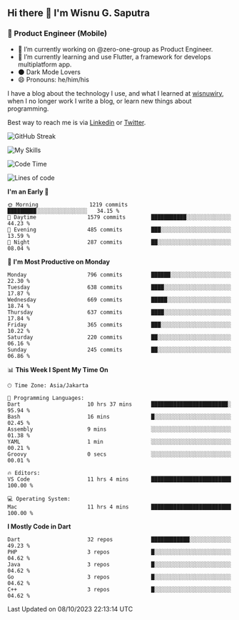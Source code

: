 ## Hi there 👋 I'm Wisnu G. Saputra

### :mobile_phone_off: Product Engineer (Mobile)

- 🔭 I’m currently working on @zero-one-group as Product Engineer.
- 🌱 I’m currently learning and use Flutter, a framework for develops multiplatform app.
- 🌑 Dark Mode Lovers
- 😄 Pronouns: he/him/his

I have a blog about the technology I use, and what I learned at [wisnuwiry](https://wisnuwiry.space/), when I no longer work I write a blog, or learn new things about programming.

Best way to reach me is via [Linkedin](https://www.linkedin.com/in/wisnu-saputra/) or [Twitter](https://twitter.com/wisnuwiry).

![GitHub Streak](https://streak-stats.demolab.com?user=wisnuwiry&theme=dark&hide_border=true)

![My Skills](https://skillicons.dev/icons?i=dart,flutter,kotlin,swift,go,js,css,neovim,git,linux&perline=5)

<!--START_SECTION:waka-->
![Code Time](http://img.shields.io/badge/Code%20Time-804%20hrs%2030%20mins-blue)

![Lines of code](https://img.shields.io/badge/From%20Hello%20World%20I%27ve%20Written-4.6%20million%20lines%20of%20code-blue)

**I'm an Early 🐤** 

```text
🌞 Morning                1219 commits        █████████░░░░░░░░░░░░░░░░   34.15 % 
🌆 Daytime                1579 commits        ███████████░░░░░░░░░░░░░░   44.23 % 
🌃 Evening                485 commits         ███░░░░░░░░░░░░░░░░░░░░░░   13.59 % 
🌙 Night                  287 commits         ██░░░░░░░░░░░░░░░░░░░░░░░   08.04 % 
```
📅 **I'm Most Productive on Monday** 

```text
Monday                   796 commits         ██████░░░░░░░░░░░░░░░░░░░   22.30 % 
Tuesday                  638 commits         ████░░░░░░░░░░░░░░░░░░░░░   17.87 % 
Wednesday                669 commits         █████░░░░░░░░░░░░░░░░░░░░   18.74 % 
Thursday                 637 commits         ████░░░░░░░░░░░░░░░░░░░░░   17.84 % 
Friday                   365 commits         ███░░░░░░░░░░░░░░░░░░░░░░   10.22 % 
Saturday                 220 commits         ██░░░░░░░░░░░░░░░░░░░░░░░   06.16 % 
Sunday                   245 commits         ██░░░░░░░░░░░░░░░░░░░░░░░   06.86 % 
```


📊 **This Week I Spent My Time On** 

```text
🕑︎ Time Zone: Asia/Jakarta

💬 Programming Languages: 
Dart                     10 hrs 37 mins      ████████████████████████░   95.94 % 
Bash                     16 mins             █░░░░░░░░░░░░░░░░░░░░░░░░   02.45 % 
Assembly                 9 mins              ░░░░░░░░░░░░░░░░░░░░░░░░░   01.38 % 
YAML                     1 min               ░░░░░░░░░░░░░░░░░░░░░░░░░   00.21 % 
Groovy                   0 secs              ░░░░░░░░░░░░░░░░░░░░░░░░░   00.01 % 

🔥 Editors: 
VS Code                  11 hrs 4 mins       █████████████████████████   100.00 % 

💻 Operating System: 
Mac                      11 hrs 4 mins       █████████████████████████   100.00 % 
```

**I Mostly Code in Dart** 

```text
Dart                     32 repos            ████████████░░░░░░░░░░░░░   49.23 % 
PHP                      3 repos             █░░░░░░░░░░░░░░░░░░░░░░░░   04.62 % 
Java                     3 repos             █░░░░░░░░░░░░░░░░░░░░░░░░   04.62 % 
Go                       3 repos             █░░░░░░░░░░░░░░░░░░░░░░░░   04.62 % 
C++                      3 repos             █░░░░░░░░░░░░░░░░░░░░░░░░   04.62 % 
```




 Last Updated on 08/10/2023 22:13:14 UTC
<!--END_SECTION:waka-->
